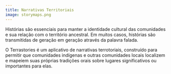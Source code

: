 ```yaml
---
title: Narrativas Territoriais
image: storymaps.png
---
```


Histórias são essenciais para manter a identidade cultural das comunidades e sua relação com o território ancestral. Em muitos casos, histórias são transmitidas de geração em geração através da palavra falada.

O Terrastories é um aplicativo de narrativas terrotoriais, construído para permitir que comunidades indígenas e outras comunidades locais localizem e mapeiem suas próprias tradições orais sobre lugares significativos ou importantes para elas.

<app-button :color="true" target="_self" link="geo-storytelling" text="Começar"></app-button>
